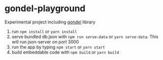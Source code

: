 # gondel-playground
Experimental project including [gondel](https://https://github.com/namics/gondel) library

1. run ```npm install``` or ```yarn install```
1. serve bundled db.json with ```npm run serve-data``` or ```yarn serve-data```. This will run json-server on port 3000
1. run the app by typing ```npm start``` or ```yarn start```
1. build embeddable code with ```npm build``` or ```yarn build```
